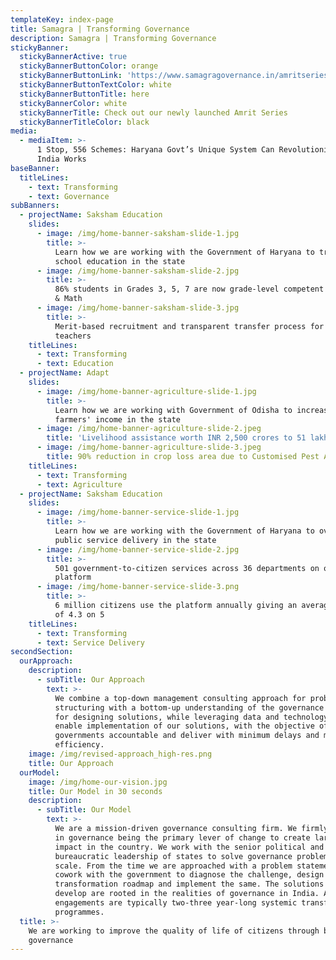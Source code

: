 ```yaml
---
templateKey: index-page
title: Samagra | Transforming Governance
description: Samagra | Transforming Governance
stickyBanner:
  stickyBannerActive: true
  stickyBannerButtonColor: orange
  stickyBannerButtonLink: 'https://www.samagragovernance.in/amritseries/ksk/'
  stickyBannerButtonTextColor: white
  stickyBannerButtonTitle: here
  stickyBannerColor: white
  stickyBannerTitle: Check out our newly launched Amrit Series
  stickyBannerTitleColor: black
media:
  - mediaItem: >-
      1 Stop, 556 Schemes: Haryana Govt’s Unique System Can Revolutionise How
      India Works
baseBanner:
  titleLines:
    - text: Transforming
    - text: Governance
subBanners:
  - projectName: Saksham Education
    slides:
      - image: /img/home-banner-saksham-slide-1.jpg
        title: >-
          Learn how we are working with the Government of Haryana to transform
          school education in the state
      - image: /img/home-banner-saksham-slide-2.jpg
        title: >-
          86% students in Grades 3, 5, 7 are now grade-level competent in Hindi
          & Math
      - image: /img/home-banner-saksham-slide-3.jpg
        title: >-
          Merit-based recruitment and transparent transfer process for 1 lakh+
          teachers
    titleLines:
      - text: Transforming
      - text: Education
  - projectName: Adapt
    slides:
      - image: /img/home-banner-agriculture-slide-1.jpg
        title: >-
          Learn how we are working with Government of Odisha to increase
          farmers' income in the state
      - image: /img/home-banner-agriculture-slide-2.jpeg
        title: 'Livelihood assistance worth INR 2,500 crores to 51 lakh farmers'
      - image: /img/home-banner-agriculture-slide-3.jpeg
        title: 90% reduction in crop loss area due to Customised Pest Advisory
    titleLines:
      - text: Transforming
      - text: Agriculture
  - projectName: Saksham Education
    slides:
      - image: /img/home-banner-service-slide-1.jpg
        title: >-
          Learn how we are working with the Government of Haryana to overhaul
          public service delivery in the state
      - image: /img/home-banner-service-slide-2.jpg
        title: >-
          501 government-to-citizen services across 36 departments on one
          platform
      - image: /img/home-banner-service-slide-3.png
        title: >-
          6 million citizens use the platform annually giving an average rating
          of 4.3 on 5
    titleLines:
      - text: Transforming
      - text: Service Delivery
secondSection:
  ourApproach:
    description:
      - subTitle: Our Approach
        text: >-
          We combine a top-down management consulting approach for problem
          structuring with a bottom-up understanding of the governance ecosystem
          for designing solutions, while leveraging data and technology to
          enable implementation of our solutions, with the objective of making
          governments accountable and deliver with minimum delays and maximum
          efficiency.
    image: /img/revised-approach_high-res.png
    title: Our Approach
  ourModel:
    image: /img/home-our-vision.jpg
    title: Our Model in 30 seconds
    description:
      - subTitle: Our Model
        text: >-
          We are a mission-driven governance consulting firm. We firmly believe
          in governance being the primary lever of change to create large scale
          impact in the country. We work with the senior political and
          bureaucratic leadership of states to solve governance problems at
          scale. From the time we are approached with a problem statement, we
          cowork with the government to diagnose the challenge, design a
          transformation roadmap and implement the same. The solutions we
          develop are rooted in the realities of governance in India. All our
          engagements are typically two-three year-long systemic transformation
          programmes.
  title: >-
    We are working to improve the quality of life of citizens through better
    governance
---
```


